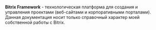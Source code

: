 
**Bitrix Framework** - технологическая платформа для создания и управления проектами (веб-сайтами и корпоративными порталами).
Данная документация носит только справочный характер моей собственной работы с Bitrix.
